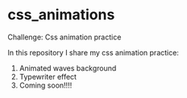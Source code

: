 # css_animations
Challenge: Css animation practice

In this repository I share my css animation practice:
1. Animated waves background
2. Typewriter effect 
3. Coming soon!!!!
